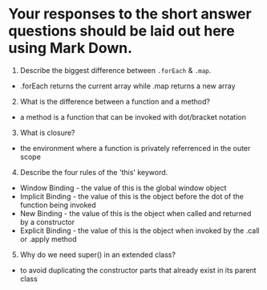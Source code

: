 # Your responses to the short answer questions should be laid out here using Mark Down.
1. Describe the biggest difference between `.forEach` & `.map`.
- .forEach returns the current array while .map returns a new array
2. What is the difference between a function and a method?
- a method is a function that can be invoked with dot/bracket notation
3. What is closure?
- the environment where a function is privately referrenced in the outer scope
4. Describe the four rules of the 'this' keyword.
- Window Binding - the value of this is the global window object
- Implicit Binding - the value of this is the object before the dot of the function being invoked
- New Binding - the value of this is the object when called and returned by a constructor
- Explicit Binding - the value of this is the object when invoked by the .call or .apply method
5. Why do we need super() in an extended class?
- to avoid duplicating the constructor parts that already exist in its parent class
